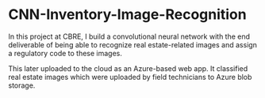 # CNN-Inventory-Image-Recognition

In this project at CBRE, I build a convolutional neural network with the end deliverable of being able to recognize real estate-related images and assign a regulatory code to these images. 

This later uploaded to the cloud as an Azure-based web app. It classified real estate images which were uploaded by field technicians to Azure blob storage. 
